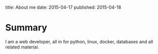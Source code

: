 title: About me
date: 2015-04-17
published: 2015-04-18

# Summary

I am a web developer, all in for python, linux, docker, databases and all related material.


